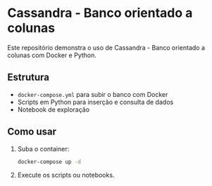 # Cassandra - Banco orientado a colunas

Este repositório demonstra o uso de Cassandra - Banco orientado a colunas com Docker e Python.

## Estrutura

- `docker-compose.yml` para subir o banco com Docker
- Scripts em Python para inserção e consulta de dados
- Notebook de exploração

## Como usar

1. Suba o container:
   ```bash
   docker-compose up -d
   ```

2. Execute os scripts ou notebooks.

